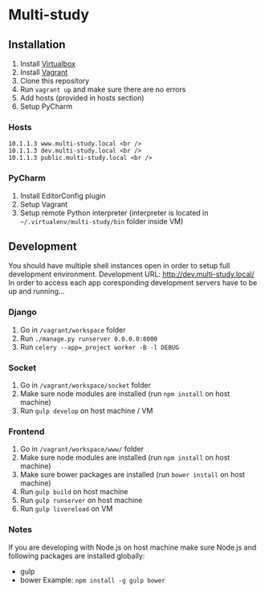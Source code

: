 # Multi-study

## Installation

1. Install [Virtualbox](https://www.virtualbox.org)
2. Install [Vagrant](https://www.vagrantup.com/)
3. Clone this repository
4. Run `vagrant up` and make sure there are no errors
5. Add hosts (provided in hosts section)
6. Setup PyCharm

### Hosts
```
10.1.1.3 www.multi-study.local <br />
10.1.1.3 dev.multi-study.local <br />
10.1.1.3 public.multi-study.local <br />
```

### PyCharm
1. Install EditorConfig plugin
2. Setup Vagrant
3. Setup remote Python interpreter (interpreter is located in `~/.virtualenv/multi-study/bin` folder inside VM)

## Development
You should have multiple shell instances open in order to setup full development environment.
Development URL: http://dev.multi-study.local/
In order to access each app coresponding development servers have to be up and running...

### Django
1. Go in `/vagrant/workspace` folder
2. Run `./manage.py runserver 0.0.0.0:8000`
3. Run `celery --app=_project worker -B -l DEBUG`

### Socket
1. Go in `/vagrant/workspace/socket` folder
2. Make sure node modules are installed (run `npm install` on host machine)
3. Run `gulp develop` on host machine / VM

### Frontend
1. Go in `/vagrant/workspace/www/` folder
2. Make sure node modules are installed (run `npm install` on host machine)
3. Make sure bower packages are installed (run `bower install` on host machine)
4. Run `gulp build` on host machine
5. Run `gulp runserver` on host machine
6. Run `gulp livereload` on VM

### Notes
If you are developing with Node.js on host machine make sure Node.js and following packages are installed globally:
- gulp
- bower
Example: `npm install -g gulp bower`

